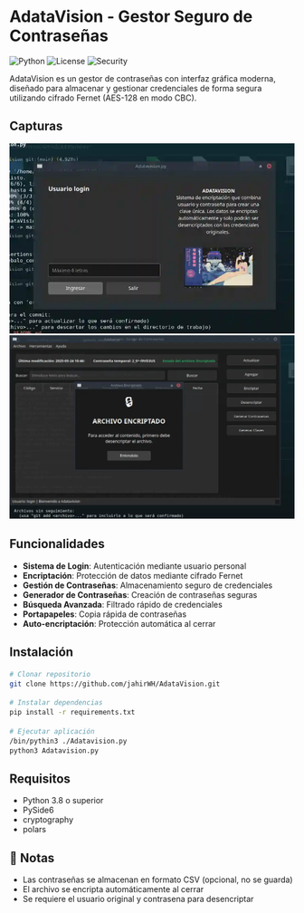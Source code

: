 #  AdataVision - Gestor Seguro de Contraseñas

![Python](https://img.shields.io/badge/Python-3.8+-blue?logo=python)
![License](https://img.shields.io/badge/License-MIT-green)
![Security](https://img.shields.io/badge/Security-Fernet-important)

AdataVision es un gestor de contraseñas con interfaz gráfica moderna, diseñado para almacenar y gestionar credenciales de forma segura utilizando cifrado Fernet (AES-128 en modo CBC).
## Capturas
![Captura de pantalla](cap1.webp)
![Captura de pantalla2](cap2.webp)

##  Funcionalidades

-  **Sistema de Login**: Autenticación mediante usuario personal
-  **Encriptación**: Protección de datos mediante cifrado Fernet
-  **Gestión de Contraseñas**: Almacenamiento seguro de credenciales
-  **Generador de Contraseñas**: Creación de contraseñas seguras
-  **Búsqueda Avanzada**: Filtrado rápido de credenciales
-  **Portapapeles**: Copia rápida de contraseñas
-  **Auto-encriptación**: Protección automática al cerrar

##  Instalación

```bash
# Clonar repositorio
git clone https://github.com/jahirWH/AdataVision.git

# Instalar dependencias
pip install -r requirements.txt

# Ejecutar aplicación
/bin/pythin3 ./Adatavision.py
python3 Adatavision.py
```

##  Requisitos

- Python 3.8 o superior
- PySide6
- cryptography
- polars

## 📝 Notas

- Las contraseñas se almacenan en formato CSV (opcional, no se guarda)
- El archivo se encripta automáticamente al cerrar
- Se requiere el usuario original y contrasena para desencriptar
